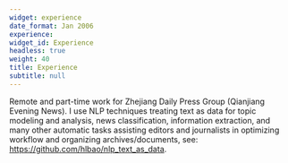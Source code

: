 ```yaml
---
widget: experience
date_format: Jan 2006
experience:
widget_id: Experience
headless: true
weight: 40
title: Experience
subtitle: null
---
```

Remote and part-time work for Zhejiang Daily Press Group (Qianjiang Evening News). I use NLP techniques treating text as data for topic modeling and analysis, news classification, information extraction, and many other automatic tasks assisting editors and journalists in optimizing workflow and organizing archives/documents, see: https://github.com/hlbao/nlp_text_as_data.
